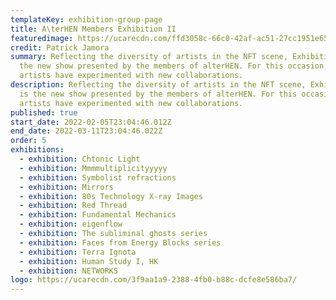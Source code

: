 ```yaml
---
templateKey: exhibition-group-page
title: A\terHEN Members Exhibition II
featuredimage: https://ucarecdn.com/ffd3058c-66c0-42af-ac51-27cc1951e65c/
credit: Patrick Jamora
summary: Reflecting the diversity of artists in the NFT scene, Exhibition II is
  the new show presented by the members of alterHEN. For this occasion, the
  artists have experimented with new collaborations.
description: Reflecting the diversity of artists in the NFT scene, Exhibition II
  is the new show presented by the members of alterHEN. For this occasion, the
  artists have experimented with new collaborations.
published: true
start_date: 2022-02-05T23:04:46.012Z
end_date: 2022-03-11T23:04:46.022Z
order: 5
exhibitions:
  - exhibition: Chtonic Light
  - exhibition: Mmmmultiplicityyyyy
  - exhibition: Symbolist refractions
  - exhibition: Mirrors
  - exhibition: 80s Technology X-ray Images
  - exhibition: Red Thread
  - exhibition: Fundamental Mechanics
  - exhibition: eigenflow
  - exhibition: The subliminal ghosts series
  - exhibition: Faces from Energy Blocks series
  - exhibition: Terra Ignota
  - exhibition: Human Study I, HK
  - exhibition: NETWORKS
logo: https://ucarecdn.com/3f9aa1a9-2388-4fb0-b88c-dcfe8e586ba7/
---
```

